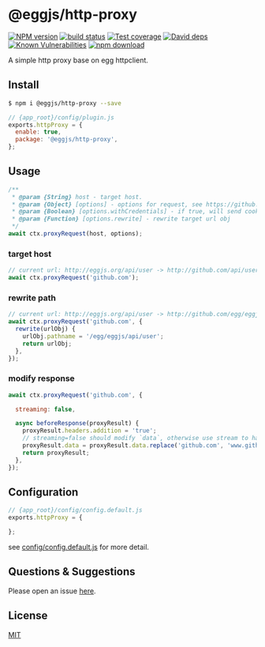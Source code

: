 # @eggjs/http-proxy

[![NPM version][npm-image]][npm-url]
[![build status][travis-image]][travis-url]
[![Test coverage][codecov-image]][codecov-url]
[![David deps][david-image]][david-url]
[![Known Vulnerabilities][snyk-image]][snyk-url]
[![npm download][download-image]][download-url]

[npm-image]: https://img.shields.io/npm/v/@eggjs/http-proxy.svg?style=flat-square
[npm-url]: https://npmjs.org/package/@eggjs/http-proxy
[travis-image]: https://img.shields.io/travis/eggjs/egg-http-proxy.svg?style=flat-square
[travis-url]: https://travis-ci.org/eggjs/egg-http-proxy
[codecov-image]: https://img.shields.io/codecov/c/github/eggjs/egg-http-proxy.svg?style=flat-square
[codecov-url]: https://codecov.io/github/eggjs/egg-http-proxy?branch=master
[david-image]: https://img.shields.io/david/eggjs/egg-http-proxy.svg?style=flat-square
[david-url]: https://david-dm.org/eggjs/egg-http-proxy
[snyk-image]: https://snyk.io/test/npm/@eggjs/http-proxy/badge.svg?style=flat-square
[snyk-url]: https://snyk.io/test/npm/@eggjs/http-proxy
[download-image]: https://img.shields.io/npm/dm/@eggjs/http-proxy.svg?style=flat-square
[download-url]: https://npmjs.org/package/@eggjs/http-proxy

A simple http proxy base on egg httpclient.

## Install


```bash
$ npm i @eggjs/http-proxy --save
```

```js
// {app_root}/config/plugin.js
exports.httpProxy = {
  enable: true,
  package: '@eggjs/http-proxy',
};
```

## Usage

```js
/**
 * @param {String} host - target host.
 * @param {Object} [options] - options for request, see https://github.com/node-modules/urllib
 * @param {Boolean} [options.withCredentials] - if true, will send cookie when cors
 * @param {Function} [options.rewrite] - rewrite target url obj
 */
await ctx.proxyRequest(host, options);
```

### target host

```js
// current url: http://eggjs.org/api/user -> http://github.com/api/user
await ctx.proxyRequest('github.com');
```

### rewrite path

```js
// current url: http://eggjs.org/api/user -> http://github.com/egg/eggjs/api/user
await ctx.proxyRequest('github.com', {
  rewrite(urlObj) {
    urlObj.pathname = '/egg/eggjs/api/user';
    return urlObj;
  },
});
```

### modify response

```js
await ctx.proxyRequest('github.com', {

  streaming: false,

  async beforeResponse(proxyResult) {
    proxyResult.headers.addition = 'true';
    // streaming=false should modify `data`, otherwise use stream to handler proxyResult.res yourself
    proxyResult.data = proxyResult.data.replace('github.com', 'www.github.com');
    return proxyResult;
  },
});
```

## Configuration

```js
// {app_root}/config/config.default.js
exports.httpProxy = {

};
```

see [config/config.default.js](config/config.default.js) for more detail.

## Questions & Suggestions

Please open an issue [here](https://github.com/eggjs/egg/issues).

## License

[MIT](LICENSE)
